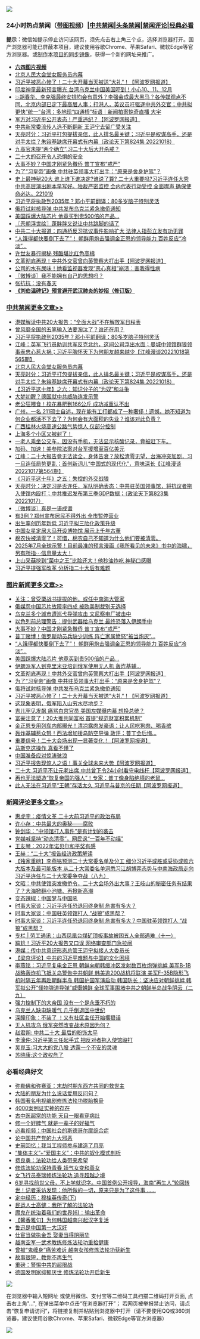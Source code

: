 ![](https://raw.githubusercontent.com/jsvpn/jsproxy/dev/64photo/fqnews-qr.jpg)

<div id="tt">
<h3>24小时热点禁闻（<a href="https://aaa.v2dns.tk/?QAjUl=BgRp5UNKRn&T5Vk=fPVH&Q59Ab=WxGE" target="_blank">带图视频</a>）|<a href="#%E4%B8%AD%E5%85%B1%E7%A6%81%E9%97%BB%E6%9B%B4%E5%A4%9A%E6%96%87%E7%AB%A0">中共禁闻</a>|<a href="#%E5%9B%BE%E7%89%87%E6%96%B0%E9%97%BB%E6%9B%B4%E5%A4%9A%E6%96%87%E7%AB%A0">头条禁闻</a>|<a href="#%E6%96%B0%E9%97%BB%E8%AF%84%E8%AE%BA%E6%9B%B4%E5%A4%9A%E6%96%87%E7%AB%A0">禁闻评论|<a href="#%E5%BF%85%E7%9C%8B%E7%BB%8F%E5%85%B8%E5%A5%BD%E6%96%87">经典必看</a></h3>
<div><b>提示：</b>微信如提示停止访问该网页，须先点击右上角三个点，选择浏览器打开。国产浏览器可能已屏蔽本项目，建议使用谷歌Chrome、苹果Safari、微软Edge等官方浏览器。或<a href="%E5%88%B6%E4%BD%9Cgit%E7%A6%81%E9%97%BB%E9%95%9C%E5%83%8F.md">制作本项目的同步镜像</a>，获得一个新的网址来推广。</div>
<ul>
<li><b><a href="http://d2.v2rss.gq/64.mp4" target="_blank">六四图片视频</a></b></li>
<li><a href="/cbnews/20221019/1799117.md">北京人民大会堂女服务员内幕</a></li>
<li><a href="/topimagenews/20221019/1799116.md">习近平被恶心惨了！二十大开幕当天被送”大礼“！【阿波罗网报道】</a></li>
<li><a href="/cnnews/20221019/1799239.md">印度神童最新预言曝光 台湾乌克兰中国美国吓到！小心10、11、12月</a></li>
<li><a href="/sohnews/20221019/1799128.md">💥胡春华、李克强最终安排均会有意外？李强会成最大黑马？各传媒观点不同，北京内部已定下最高层人事；打港人，英议员吁驱逐中共外交官；中共拟更快“统一”台湾；多地现“四通桥”标语｜新闻拍案惊奇直播 大宇</a></li>
<li><a href="/cnnews/20221019/1799312.md">军方对习近平公开表态！严重违纪？【阿波罗网报道】</a></li>
<li><a href="/ssgc/20221019/1799210.md">中共新常委流传人选不断翻新 王沪宁去留广受关注</a></li>
<li><a href="/cbnews/20221019/1799115.md">天亮时分：习近平打包提拔亲信，此人排名最关键；习近平是权谋高手，还是对手太烂？朱镕基缺席开幕式有内幕（政论天下第824集 20221018）</a></li>
<li><a href="/sohnews/20221019/1799272.md">九高官未提“两个确立”,习二十大后大开杀戒？</a></li>
<li><a href="/renquan/20221019/1799281.md">二十大的召开令人恐惧的安全</a></li>
<li><a href="/topimagenews/20221019/1799310.md">大事不妙？中国才刚紧急撤侨 普丁宣布“戒严”</a></li>
<li><a href="/topimagenews/20221019/1799182.md">为了“习皇帝”画像 中共驻英领事大打出手：“原来是舍身护驾”？</a></li>
<li><a href="/sohnews/20221019/1799282.md">史上最神秘20大 谁上谁下谁决定?谁说了算? 二十大重要吗?习近平连任大秀 中共高层演出剧本早写好。独裁严密监控 会内代表行动受控 全面噤声 确保使命必达。221019</a></li>
<li><a href="/cbnews/20221020/1799397.md">习近平将执政到2035年？邓小平前翻译：80多岁脑子特别灵活</a></li>
<li><a href="/topimagenews/20221019/1799130.md">俄将试射核导弹 中共发布乌克兰紧急撤侨通知</a></li>
<li><a href="/topimagenews/20221019/1799214.md">美国踩爆大陆芯片 他竟买到贵500倍的产品…</a></li>
<li><a href="/ssgc/20221019/1799152.md">〖兲朝浮世绘〗蓬胖胖又说让中共跳脚的话了</a></li>
<li><a href="/headline/20221019/1799246.md">中共二十大报道：四通桥反习抗议事件影响扩大 法律人指彭立发有功无罪</a></li>
<li><a href="/topimagenews/20221019/1799258.md">“人饿得都快要倒下去了”！ 朝鲜用炮击强调金正恩的领导能力 百姓反应“冷淡”…</a></li>
<li><a href="/cnnews/20221020/1799450.md">许世友暴行揭秘 残酷堪比红色高棉</a></li>
<li><a href="/topimagenews/20221019/1799196.md">文革彻底再现！中共外交官曾向英警察大打出手【阿波罗网报道】</a></li>
<li><a href="/cnnews/20221019/1799313.md">公司的水有尿味！她看监视器发现“恶心真相”崩溃：害我得性病</a></li>
<li><a href="/ssgc/20221019/1799086.md">〖微博谈〗我不能拥有自己的思想吗？</a></li>
<li><a href="/baitai/20221019/1799206.md">张抗抗：没有春天</a></li>
<li><b><a href="/comments/20200207/1272816.md" target="_blank">《刘伯温碑记》预言避开武汉肺炎的妙招（修订版）</a></b></li>
</ul>
</div>

<div class="catlist">
<h3><a href="/cbnews/" target="_blank">中共禁闻</a><span><a href="/cbnews/" target="_blank" rel="nofollow">更多文章>></a></span></h3>
<ul>
<li><a href="/cbnews/20221020/1799431.md" target="_blank">港媒解读中共20大报告：“全面大战”不在解放军日程表</a></li>
<li><a href="/cbnews/20221020/1799430.md" target="_blank">曾风靡全国的五笔输入法要淘汰了？谁还在用？</a></li>
<li><a href="/cbnews/20221020/1799397.md" target="_blank">习近平将执政到2035年？邓小平前翻译：80多岁脑子特别灵活</a></li>
<li><a href="/cbnews/20221019/1799189.md" target="_blank">江峰：英军飞行员助训共军反克北约，这间公司浮出水面；曼城中领馆群狼领事表忠心惹大祸；习近平胸怀天下为何朋友越来越少【江峰漫谈20221018第565期】</a></li>
<li><a href="/cbnews/20221019/1799117.md" target="_blank">北京人民大会堂女服务员内幕</a></li>
<li><a href="/cbnews/20221019/1799115.md" target="_blank">天亮时分：习近平打包提拔亲信，此人排名最关键；习近平是权谋高手，还是对手太烂？朱镕基缺席开幕式有内幕（政论天下第824集 20221018）</a></li>
<li><a href="/cbnews/20221019/1798907.md" target="_blank">【习近平这十年】之六：知识分子的“为奴”和斗争</a></li>
<li><a href="/cbnews/20221019/1799008.md" target="_blank">大梦初醒？德国就中共威胁连发示警</a></li>
<li><a href="/cbnews/20221019/1799007.md" target="_blank">老公狂喂食！校花暴肥到166公斤 成功减重认不出</a></li>
<li><a href="/comments/20221019/1798983.md" target="_blank">广州，一名 211硕士自述，现在能有工打都成了一种奢侈！遗憾，她不知道为何企业都活不下去了？为何会有大面积的失业？谁该对此负责？</a></li>
<li><a href="/cbnews/20221019/1798958.md" target="_blank">广西桂林火烧高速公路气势惊人 仅部分控制</a></li>
<li><a href="/comments/20221018/1798914.md" target="_blank">上海多个小区又被封了！</a></li>
<li><a href="/comments/20221018/1798897.md" target="_blank">一老人乘坐公交车，因没有手机，无法显示核酸记录，竟被赶下车。</a></li>
<li><a href="/cbnews/20221018/1798835.md" target="_blank">加码、加速！美参院法案对台军援增至百亿美元</a></li>
<li><a href="/cbnews/20221018/1798754.md" target="_blank">江峰：二十大报告竟无法读全，身体告衰？放松清零无望，台海冲突加剧，习一旦连任局势更乱；首创新词儿“中国式的现代化”，意味深长【江峰漫谈20221017第564期】</a></li>
<li><a href="/cbnews/20221018/1798450.md" target="_blank">《习近平这十年》之五：失控的外交战狼</a></li>
<li><a href="/cbnews/20221018/1798705.md" target="_blank">天亮时分：决定习是否连任，军队明确表态；中共驻英国领事馆，将抗议者拖入使馆内殴打；中共推迟发布第三季GDP数据；（政论天下第823集 20221017）</a></li>
<li><a href="/cbnews/20221018/1798621.md" target="_blank">〖微博谈〗真是一语成谶</a></li>
<li><a href="/cbnews/20221018/1798524.md" target="_blank">有3例？郑州宣布居民不得外出 全市暂停营业</a></li>
<li><a href="/cbnews/20221018/1798504.md" target="_blank">出生率创历年新低 习近平拟三胎化政策升级</a></li>
<li><a href="/cbnews/20221018/1798503.md" target="_blank">中国女星定居大马开设博物馆 展示上千年古董</a></li>
<li><a href="/comments/20221017/1798415.md" target="_blank">棉农快被清零了！可惜，棉农自己不知道为什么他们要被清零。</a></li>
<li><a href="/comments/20221017/1798407.md" target="_blank">2025年7月全球示警！目前最准的预言漫画《我所看见的未来》书中的海啸，另有所指⋯信息量太大！</a></li>
<li><a href="/cbnews/20221017/1798405.md" target="_blank">上山采菇挖到“菌中之王”比脸还大！他秒油炸吃 神秘口感曝</a></li>
<li><a href="/cbnews/20221017/1798374.md" target="_blank">习近平提强军改革 分析指二十大后有难题</a></li>

</ul>
</div>
<div class="catlist">
<h3><a href="/topimagenews/" target="_blank">图片新闻</a><span><a href="/topimagenews/" target="_blank" rel="nofollow">更多文章>></a></span></h3>
<ul>
<li><a href="/topimagenews/20221020/1799463.md" target="_blank">关注：曾受栗战书提拔的他，或任中南海大管家</a></li>
<li><a href="/topimagenews/20221020/1799375.md" target="_blank">俄媒怨中国芯片故障率四成 被欧美制裁别无选择</a></li>
<li><a href="/topimagenews/20221019/1799334.md" target="_blank">乌克兰多个城市遭巡弋导弹攻击 文尼察电厂被击中</a></li>
<li><a href="/topimagenews/20221019/1799333.md" target="_blank">以色列前总理警告：提供武器给乌克兰 最终恐落入伊朗手中</a></li>
<li><a href="/topimagenews/20221019/1799310.md" target="_blank">大事不妙？中国才刚紧急撤侨 普丁宣布“戒严”</a></li>
<li><a href="/topimagenews/20221019/1799264.md" target="_blank">普丁赌博！俄罗斯动员兵缺少训练 阵亡家属愤怒“被当炮灰”…</a></li>
<li><a href="/topimagenews/20221019/1799258.md" target="_blank">“人饿得都快要倒下去了”！ 朝鲜用炮击强调金正恩的领导能力 百姓反应“冷淡”…</a></li>
<li><a href="/topimagenews/20221019/1799214.md" target="_blank">美国踩爆大陆芯片 他竟买到贵500倍的产品…</a></li>
<li><a href="/topimagenews/20221019/1799211.md" target="_blank">伊朗派军人到克里米亚培训俄军使用无人机 轰炸基辅…</a></li>
<li><a href="/topimagenews/20221019/1799196.md" target="_blank">文革彻底再现！中共外交官曾向英警察大打出手【阿波罗网报道】</a></li>
<li><a href="/topimagenews/20221019/1799182.md" target="_blank">为了“习皇帝”画像 中共驻英领事大打出手：“原来是舍身护驾”？</a></li>
<li><a href="/topimagenews/20221019/1799130.md" target="_blank">俄将试射核导弹 中共发布乌克兰紧急撤侨通知</a></li>
<li><a href="/topimagenews/20221019/1799116.md" target="_blank">习近平被恶心惨了！二十大开幕当天被送”大礼“！【阿波罗网报道】</a></li>
<li><a href="/topimagenews/20221019/1799021.md" target="_blank">这现象表明，俄军陷入山穷水尽地步？</a></li>
<li><a href="/topimagenews/20221019/1798955.md" target="_blank">吉儿罕见发飙 痛骂白宫官员 美国左媒曝内幕 想换总统？</a></li>
<li><a href="/topimagenews/20221019/1798954.md" target="_blank">富豪注意了！20大推共同富裕 首提“规范财富积累机制”</a></li>
<li><a href="/topimagenews/20221018/1798886.md" target="_blank">金正恩专用列车内部曝光！清凉露肉发豪语：让人民吃狗肉、喝香槟</a></li>
<li><a href="/topimagenews/20221018/1798834.md" target="_blank">轰炸基辅惹众怒！西法增加援乌防空导弹 政评：普丁会后悔…</a></li>
<li><a href="/topimagenews/20221018/1798774.md" target="_blank">重要信号！二十大会场出现一显著变化！【阿波罗网报道】</a></li>
<li><a href="/topimagenews/20221018/1798773.md" target="_blank">马斯克这操作 真看不懂了</a></li>
<li><a href="/topimagenews/20221018/1798772.md" target="_blank">中国准备应对惊涛骇浪</a></li>
<li><a href="/topimagenews/20221018/1798760.md" target="_blank">习近平报告现惊人之语！事关全球未来大势【阿波罗网报道】</a></li>
<li><a href="/topimagenews/20221018/1798755.md" target="_blank">二十大 习近平不让元老出席 中共曾下令24小时看守电线杆【阿波罗网报道】</a></li>
<li><a href="/topimagenews/20221018/1798727.md" target="_blank">再也无法塑造“恢复帝国的强人”！专家：普丁像身陷绝境的老鼠…</a></li>
<li><a href="/topimagenews/20221018/1798726.md" target="_blank">此人无法在习近平“王朝”存活太久 习近平与普京的任期【阿波罗网报道】</a></li>

</ul>
</div>
<div class="catlist">
<h3><a href="/comments/" target="_blank">新闻评论</a><span><a href="/comments/" target="_blank" rel="nofollow">更多文章>></a></span></h3>
<ul>
<li><a href="/comments/20221020/1799500.md" target="_blank">惠虎宇：疫情文革 二十大前习近平的政治布局</a></li>
<li><a href="/comments/20221020/1799499.md" target="_blank">许小存：中共最大的奥秘——腐败</a></li>
<li><a href="/comments/20221020/1799498.md" target="_blank">钟剑华：“中领馆打人事件”是有计划的袭击</a></li>
<li><a href="/comments/20221020/1799497.md" target="_blank">党媒喊坚持“动态清零”，网民讽“一百年不动摇”</a></li>
<li><a href="/comments/20221020/1799496.md" target="_blank">王友琴：2022年诺贝尔和平奖有感</a></li>
<li><a href="/comments/20221020/1799495.md" target="_blank">王赫：“二十大”报告经济政策解读</a></li>
<li><a href="/comments/20221020/1799470.md" target="_blank">【独家重磅】李燕铭预测二十大常委名单及分工 细分习近平或胜或妥协或败六大版本及最可能版本 从二十大常委名单洞悉习江胡博弈态势与中南海政局走向 习近平连任与二十大常委争夺战（八九）</a></li>
<li><a href="/comments/20221020/1799462.md" target="_blank">文昭：中共使馆突发撤侨令，二十大会场外出大事？王岐山的秘密任务有结果了？大海掀翻小池塘、再掀新高潮</a></li>
<li><a href="/comments/20221020/1799453.md" target="_blank">变态辣椒：中国梦与中国吼</a></li>
<li><a href="/comments/20221019/1799370.md" target="_blank">时事大家谈：习近平连任恐退回终身制 危害有多大？</a></li>
<li><a href="/comments/20221019/1799369.md" target="_blank">时事大家谈：中国驻英领馆打人 “战狼”成黑帮？</a></li>
<li><a href="/comments/20221019/1799359.md" target="_blank">时事大家谈：习近平连任恐退回终身制 危害有多大？中国驻英领馆打人 “战狼”成黑帮？</a></li>
<li><a href="/comments/20221019/1799358.md" target="_blank">专栏 | 劳工通讯：山西凤凰台煤矿顶板事故被困五人全部遇难（十一）</a></li>
<li><a href="/comments/20221019/1799315.md" target="_blank">尴尬！习近平20大报告又口误 网络审查部门急拉闸</a></li>
<li><a href="/comments/20221019/1799298.md" target="_blank">港媒：传中共意识形态总管王沪宁拟接人大委员长</a></li>
<li><a href="/comments/20221019/1799295.md" target="_blank">【梁京评论】中共的习近平难题与中国的文化困境</a></li>
<li><a href="/comments/20221019/1799178.md" target="_blank">李燕铭：习近平复电金正恩 朝鲜向朝韩缓冲区发射数百枚炮弹挑衅 美军B-1B战略轰炸机飞抵关岛警告中共朝鲜 韩美逾200战机将联演 美军F-35B隐形飞机时隔五年再赴朝鲜半岛 韩国护国军演启动 韩国防长：坚决应对朝鲜挑衅 韩军拟公开“怪物弹道导弹”威慑朝鲜 全球军事围堵中共之朝鲜半岛战争阴云（二九）</a></li>
<li><a href="/comments/20221019/1799157.md" target="_blank">强力控制下的大帝国 没有一个是永垂不朽的</a></li>
<li><a href="/comments/20221019/1799146.md" target="_blank">乌克兰人缺电缺暖气 几乎倒退回中世纪</a></li>
<li><a href="/comments/20221019/1799145.md" target="_blank">深瞳印象：不装了 ！又有社区主任开始撂狠话</a></li>
<li><a href="/comments/20221019/1799135.md" target="_blank">无人机攻乌 俄军突然改变战术原因为何？</a></li>
<li><a href="/comments/20221019/1799125.md" target="_blank">赵君朔: 中共二十大 最后的粉饰太平</a></li>
<li><a href="/comments/20221019/1799098.md" target="_blank">李濠仲:习近平第三任起手式 把反对者拖入使馆殴打</a></li>
<li><a href="/comments/20221019/1799097.md" target="_blank">吴崑玉:习大大的党八股 透露一个不安的灵魂</a></li>
<li><a href="/comments/20221019/1799096.md" target="_blank">苏晓康:这个政权危了</a></li>

</ul>
</div>

<div class="catlist">
<h3>必看经典好文</h3>
<ul>
<li><a href="/tculture/20200911/132247.md" target="_blank">弥勒佛和弥赛亚：末劫时期东西方共同的救世主</a></li>
<li><a href="/lifebaike/20200505/1323183.md" target="_blank">大陆的朋友为什么说话爱用反问句？</a></li>
<li><a href="/comments/20210805/1600200.md" target="_blank">韩国著名电视编剧修炼法轮功脱胎换骨</a></li>
<li><a href="/lifebaike/20201113/1430218.md" target="_blank">4000案例证实神的存在</a></li>
<li><a href="/lifebaike/20170523/762432.md" target="_blank">古中医超常的功能 天目一眼看穿病灶</a></li>
<li><a href="/funmedia/20200713/1359909.md" target="_blank">修一个好脾气 就是一辈子的好福气</a></li>
<li><a href="/comments/20200806/1375443.md" target="_blank">必看视频：中国社会的斯德哥尔摩综合症</a></li>
<li><a href="/comments/20200717/1361899.md" target="_blank">论中国共产党的九大邪恶</a></li>
<li><a href="/aomi/history/20141104/323033.md" target="_blank">史前回忆：我当工程师参与建造了月亮</a></li>
<li><a href="/comments/20201007/1409565.md" target="_blank">“集体主义”+“爱国主义”：中共的奴化模式剖析</a></li>
<li><a href="/comments/20220522/1736045.md" target="_blank">费良勇：法轮功给人类带来希望</a></li>
<li><a href="/cbnews/20210720/1590052.md" target="_blank">修炼法轮功保持青春 娇气女变和善女</a></li>
<li><a href="/topimagenews/20210720/1544658.md" target="_blank">女飞行员泰瑞修炼法轮功 追寻超越之境</a></li>
<li><a href="/comments/20210716/1588420.md" target="_blank">6岁寻找前世父母，不上学就识字。中国首例公开报导，海南“再生人”轮回转世！记者采访发现：他所做的一切，原来只是为了这件事 &#8230;&#8230;</a></li>
<li><a href="/tculture/xiulian/20151108/468739.md" target="_blank">定中经历：穆桂英传奇(下)</a></li>
<li><a href="/ccpdope/20200729/1369047.md" target="_blank">民运人士高健：我所了解的法轮功</a></li>
<li><a href="/topimagenews/20180524/947358.md" target="_blank">魔鬼在统治着我们的世界(6)：输出革命</a></li>
<li><a href="/bannedvideo/20210301/1495767.md" target="_blank">【馨香雅句】为何韩国越南兴起汉字复活</a></li>
<li><a href="/cnnews/20210213/1486568.md" target="_blank">鲁迅是中国第一大汉奸</a></li>
<li><a href="/lifebaike/20161111/612348.md" target="_blank">仕宦当做执金吾 娶妻当得阴丽华</a></li>
<li><a href="/comments/20190807/1170993.md" target="_blank">越南空军一武术教练修炼法轮功重拾健康</a></li>
<li><a href="/comments/20211125/1657403.md" target="_blank">曾被“鬼缠身”痛苦难诉 越南女孩修炼法轮功获新生</a></li>
<li><a href="/funmedia/20210802/1598610.md" target="_blank">故事很短，教你不再生气</a></li>
<li><a href="/comments/20200717/1362287.md" target="_blank">重磅：警惕中共的超限战</a></li>
<li><a href="/comments/20200722/1364497.md" target="_blank">德国发明家抑郁厌世 修炼法轮功开启新生</a></li>

</ul>
</div>

![](https://raw.githubusercontent.com/jsvpn/jsproxy/dev/64photo/fqnews-qr.jpg)

在浏览器中输入短网址 或使用微信、支付宝等二维码工具扫描二维码打开页面, 点击右上角"...", 在弹出菜单中点击“在浏览器打开”； 若网页被举报禁止访问，请点击“恢复申请访问”，将链接复制并粘贴到浏览器中打开（请不要使用QQ或360浏览器，建议使用谷歌Chrome、苹果Safari、微软Edge等官方浏览器）

![](https://raw.githubusercontent.com/jsvpn/jsproxy/dev/64photo/wx.jpg)